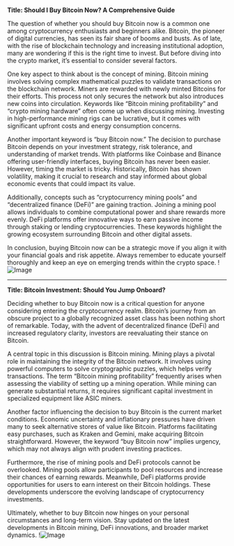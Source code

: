 **Title: Should I Buy Bitcoin Now? A Comprehensive Guide**

The question of whether you should buy Bitcoin now is a common one among cryptocurrency enthusiasts and beginners alike. Bitcoin, the pioneer of digital currencies, has seen its fair share of booms and busts. As of late, with the rise of blockchain technology and increasing institutional adoption, many are wondering if this is the right time to invest. But before diving into the crypto market, it’s essential to consider several factors.

One key aspect to think about is the concept of mining. Bitcoin mining involves solving complex mathematical puzzles to validate transactions on the blockchain network. Miners are rewarded with newly minted Bitcoins for their efforts. This process not only secures the network but also introduces new coins into circulation. Keywords like “Bitcoin mining profitability” and “crypto mining hardware” often come up when discussing mining. Investing in high-performance mining rigs can be lucrative, but it comes with significant upfront costs and energy consumption concerns.

Another important keyword is “buy Bitcoin now.” The decision to purchase Bitcoin depends on your investment strategy, risk tolerance, and understanding of market trends. With platforms like Coinbase and Binance offering user-friendly interfaces, buying Bitcoin has never been easier. However, timing the market is tricky. Historically, Bitcoin has shown volatility, making it crucial to research and stay informed about global economic events that could impact its value.

Additionally, concepts such as “cryptocurrency mining pools” and “decentralized finance (DeFi)” are gaining traction. Joining a mining pool allows individuals to combine computational power and share rewards more evenly. DeFi platforms offer innovative ways to earn passive income through staking or lending cryptocurrencies. These keywords highlight the growing ecosystem surrounding Bitcoin and other digital assets.

In conclusion, buying Bitcoin now can be a strategic move if you align it with your financial goals and risk appetite. Always remember to educate yourself thoroughly and keep an eye on emerging trends within the crypto space. !![Image](https://github.com/user-attachments/assets/590b50a7-4459-4e76-8a31-559aed223621)

---

**Title: Bitcoin Investment: Should You Jump Onboard?**

Deciding whether to buy Bitcoin now is a critical question for anyone considering entering the cryptocurrency realm. Bitcoin’s journey from an obscure project to a globally recognized asset class has been nothing short of remarkable. Today, with the advent of decentralized finance (DeFi) and increased regulatory clarity, investors are reevaluating their stance on Bitcoin.

A central topic in this discussion is Bitcoin mining. Mining plays a pivotal role in maintaining the integrity of the Bitcoin network. It involves using powerful computers to solve cryptographic puzzles, which helps verify transactions. The term “Bitcoin mining profitability” frequently arises when assessing the viability of setting up a mining operation. While mining can generate substantial returns, it requires significant capital investment in specialized equipment like ASIC miners.

Another factor influencing the decision to buy Bitcoin is the current market conditions. Economic uncertainty and inflationary pressures have driven many to seek alternative stores of value like Bitcoin. Platforms facilitating easy purchases, such as Kraken and Gemini, make acquiring Bitcoin straightforward. However, the keyword “buy Bitcoin now” implies urgency, which may not always align with prudent investing practices.

Furthermore, the rise of mining pools and DeFi protocols cannot be overlooked. Mining pools allow participants to pool resources and increase their chances of earning rewards. Meanwhile, DeFi platforms provide opportunities for users to earn interest on their Bitcoin holdings. These developments underscore the evolving landscape of cryptocurrency investments.

Ultimately, whether to buy Bitcoin now hinges on your personal circumstances and long-term vision. Stay updated on the latest developments in Bitcoin mining, DeFi innovations, and broader market dynamics. !![Image](https://github.com/user-attachments/assets/590b50a7-4459-4e76-8a31-559aed223621)